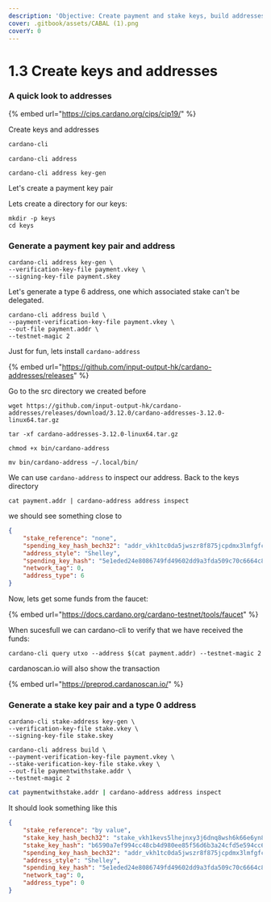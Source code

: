 ```yaml
---
description: 'Objective: Create payment and stake keys, build addresses'
cover: .gitbook/assets/CABAL (1).png
coverY: 0
---
```


# 1.3 Create keys and addresses

### A quick look to addresses

{% embed url="https://cips.cardano.org/cips/cip19/" %}

Create keys and addresses&#x20;

```bash
cardano-cli
```

```
cardano-cli address
```

```
cardano-cli address key-gen
```

Let's create a payment key pair

Lets create a directory for our keys:

```
mkdir -p keys
cd keys
```

### Generate a payment key pair and address

```
cardano-cli address key-gen \
--verification-key-file payment.vkey \
--signing-key-file payment.skey
```

Let's generate a type 6 address, one which associated stake can't be delegated.

```
cardano-cli address build \
--payment-verification-key-file payment.vkey \
--out-file payment.addr \
--testnet-magic 2
```

Just for fun, lets install `cardano-address`&#x20;

{% embed url="https://github.com/input-output-hk/cardano-addresses/releases" %}

Go to the src directory we created before

```
wget https://github.com/input-output-hk/cardano-addresses/releases/download/3.12.0/cardano-addresses-3.12.0-linux64.tar.gz
```

```
tar -xf cardano-addresses-3.12.0-linux64.tar.gz
```

```
chmod +x bin/cardano-address
```

```
mv bin/cardano-address ~/.local/bin/
```

We can use `cardano-address` to inspect our address. Back to the keys directory&#x20;

```
cat payment.addr | cardano-address address inspect
```

we should see something close to

```json
{
    "stake_reference": "none",
    "spending_key_hash_bech32": "addr_vkh1tc0da5jwszr8f875jcpdmx3lmfgfcuxxvexggufyvmnhg3r5p2x",
    "address_style": "Shelley",
    "spending_key_hash": "5e1eded24e8086749fd49602dd9a3fda509c70c6664c84712466e774",
    "network_tag": 0,
    "address_type": 6
}
```

Now, lets get some funds from the faucet:

{% embed url="https://docs.cardano.org/cardano-testnet/tools/faucet" %}

When sucesfull we can cardano-cli to verify that we have received the funds:

```
cardano-cli query utxo --address $(cat payment.addr) --testnet-magic 2
```

cardanoscan.io will also show the transaction

{% embed url="https://preprod.cardanoscan.io/" %}

### Generate a stake key pair and a type 0 address

```
cardano-cli stake-address key-gen \
--verification-key-file stake.vkey \
--signing-key-file stake.skey
```

```
cardano-cli address build \
--payment-verification-key-file payment.vkey \
--stake-verification-key-file stake.vkey \
--out-file paymentwithstake.addr \
--testnet-magic 2
```

```bash
cat paymentwithstake.addr | cardano-address address inspect
```

It should look something like this

```json
{
    "stake_reference": "by value",
    "stake_key_hash_bech32": "stake_vkh1kevs5lhejnxy3j6dnq8wsh6k66e6yn8atev5e3jy7asajygx8zx",
    "stake_key_hash": "b6590a7ef994cc48cb4d980ee85f56d6b3a24cfd5e594cc644f761d9",
    "spending_key_hash_bech32": "addr_vkh1tc0da5jwszr8f875jcpdmx3lmfgfcuxxvexggufyvmnhg3r5p2x",
    "address_style": "Shelley",
    "spending_key_hash": "5e1eded24e8086749fd49602dd9a3fda509c70c6664c84712466e774",
    "network_tag": 0,
    "address_type": 0
}
```
